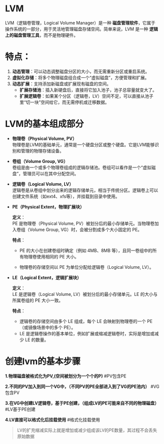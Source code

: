 # LVM

LVM（逻辑卷管理，Logical Volume Manager）是一种 **磁盘管理软件**，它属于操作系统的一部分，用于灵活地管理磁盘存储空间。简单来说，LVM 是一种 **逻辑上的磁盘管理工具**，而不是物理硬件。

# 特点：

1. **动态管理**：可以动态调整磁盘分区的大小，而无需重新分区或重启系统。
2. **虚拟化存储**：将多个物理磁盘组合成一个“虚拟磁盘”，方便管理和扩展。
3. **动态扩展**：支持添加新磁盘或扩展现有磁盘的空间。
   - **扩展存储池**：插入新硬盘后，直接将它加入池子，池子总容量就变大了。
   - **扩展逻辑卷**：如果某个分区（逻辑卷，LV）空间不足，可以直接从池子里“切一块”空间给它，而无需停机或迁移数据。



# LVM的基本组成部分

- **物理卷（Physical Volume, PV）**  
  物理卷是LVM的基础单元，通常是一个硬盘分区或整个硬盘。它是LVM能够识别和管理的物理存储设备。

- **卷组（Volume Group, VG）**  
  卷组是由一个或多个物理卷组成的逻辑存储池。卷组可以看作是一个“虚拟磁盘”，管理员可以在其中分配空间。

- **逻辑卷（Logical Volume, LV）**  
  逻辑卷是从卷组中划分出来的逻辑存储单元，相当于传统分区。逻辑卷上可以创建文件系统（如ext4、xfs等），并挂载到目录中使用。

- ****PE（Physical Extent，物理扩展块）****
  
  **定义**：  
  PE 是物理卷（Physical Volume, PV）被划分后的最小存储单元。当物理卷加入卷组（Volume Group, VG）时，会被分割成多个大小固定的 PE。
  
  **特点**：
  
  - PE 的大小在创建卷组时确定（例如 4MB、8MB 等），且同一卷组中的所有物理卷使用相同的 PE 大小。
  
  - 物理卷的存储空间以 PE 为单位分配给逻辑卷（Logical Volume, LV）。

- **LE（Logical Extent，逻辑扩展块）**
  
  **定义**：  
  LE 是逻辑卷（Logical Volume, LV）被划分后的最小存储单元。LE 的大小与所属卷组的 PE 大小一致。
  
  **特点**：
  - 逻辑卷的存储空间由多个 LE 组成，每个 LE 会映射到物理卷的一个 PE（或镜像场景中的多个 PE）。
  - LE 是逻辑卷操作的基本单位，例如扩展或缩减逻辑卷时，实际是增加或减少 LE 的数量。

# 创建lvm的基本步骤

**1.物理磁盘被格式化为PV,(空间被划分为一个个的P)**
#PV包含PE

****2.不同的PV加入到同一个VG中，（不同PV的PE全部进入到了VG的PE池内）****
#VG包含PV

**3.在VG中创建LV逻辑卷，基于PE创建，（组成LV的PE可能来自不同的物理磁盘）**
#LV基于PE创建

**4.LV直接可以格式化后挂载使用**
#格式化挂载使用

> LV的扩充缩减实际上就是增加或减少组成该LV的PE数量，其过程不会丢失原始数据


